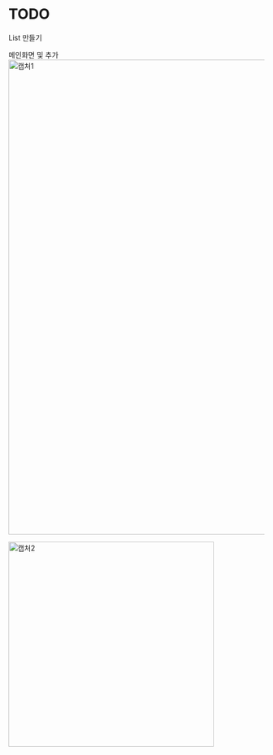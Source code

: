 # TODO 
List 만들기

메인화면 및 추가 
<img width="936" alt="캡처1" src="https://user-images.githubusercontent.com/78598447/113482487-e96d4a80-94d9-11eb-8e9b-1ec430cc73be.PNG">


<img width="404" alt="캡처2" src="https://user-images.githubusercontent.com/78598447/113482490-ea9e7780-94d9-11eb-9780-9b9c9c7fb504.PNG">
